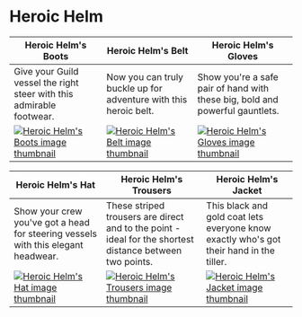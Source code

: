 # Heroic Helm

| Heroic Helm's Boots | Heroic Helm's Belt | Heroic Helm's Gloves |
| ------------------- | ------------------ | -------------------- |
| Give your Guild vessel the right steer with this admirable footwear. | Now you can truly buckle up for adventure with this heroic belt. | Show you're a safe pair of hand with these big, bold and powerful gauntlets. |
| [![Heroic Helm's Boots image thumbnail](https://seaofthieves.wiki.gg/images/5/50/Heroic_Helm%27s_Boots.png)](https://seaofthieves.wiki.gg/wiki/Heroic_Helm's_Boots) | [![Heroic Helm's Belt image thumbnail](https://seaofthieves.wiki.gg/images/8/85/Heroic_Helm%27s_Belt.png)](https://seaofthieves.wiki.gg/wiki/Heroic_Helm's_Belt) | [![Heroic Helm's Gloves image thumbnail](https://seaofthieves.wiki.gg/images/7/75/Heroic_Helm%27s_Gloves.png)](https://seaofthieves.wiki.gg/wiki/Heroic_Helm's_Gloves) |

| Heroic Helm's Hat | Heroic Helm's Trousers | Heroic Helm's Jacket |
| ----------------- | ---------------------- | -------------------- |
| Show your crew you've got a head for steering vessels with this elegant headwear. | These striped trousers are direct and to the point - ideal for the shortest distance between two points. | This black and gold coat lets everyone know exactly who's got their hand in the tiller. |
| [![Heroic Helm's Hat image thumbnail](https://seaofthieves.wiki.gg/images/7/7b/Heroic_Helm%27s_Hat.png)](https://seaofthieves.wiki.gg/wiki/Heroic_Helm's_Hat) | [![Heroic Helm's Trousers image thumbnail](https://seaofthieves.wiki.gg/images/4/41/Heroic_Helm%27s_Trousers.png)](https://seaofthieves.wiki.gg/wiki/Heroic_Helm's_Trousers) | [![Heroic Helm's Jacket image thumbnail](https://seaofthieves.wiki.gg/images/e/e3/Heroic_Helm%27s_Jacket.png)](https://seaofthieves.wiki.gg/wiki/Heroic_Helm's_Jacket) |
